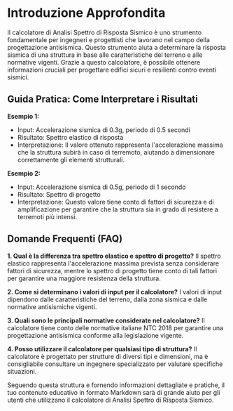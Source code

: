 # Introduzione Approfondita
Il calcolatore di Analisi Spettro di Risposta Sismico è uno strumento fondamentale per ingegneri e progettisti che lavorano nel campo della progettazione antisismica. Questo strumento aiuta a determinare la risposta sismica di una struttura in base alle caratteristiche del terreno e alle normative vigenti. Grazie a questo calcolatore, è possibile ottenere informazioni cruciali per progettare edifici sicuri e resilienti contro eventi sismici.

## Guida Pratica: Come Interpretare i Risultati

**Esempio 1:**
- Input: Accelerazione sismica di 0.3g, periodo di 0.5 secondi
- Risultato: Spettro elastico di risposta
- Interpretazione: Il valore ottenuto rappresenta l'accelerazione massima che la struttura subirà in caso di terremoto, aiutando a dimensionare correttamente gli elementi strutturali.

**Esempio 2:**
- Input: Accelerazione sismica di 0.5g, periodo di 1 secondo
- Risultato: Spettro di progetto
- Interpretazione: Questo valore tiene conto di fattori di sicurezza e di amplificazione per garantire che la struttura sia in grado di resistere a terremoti più intensi.

## Domande Frequenti (FAQ)

**1. Qual è la differenza tra spettro elastico e spettro di progetto?**
Il spettro elastico rappresenta l'accelerazione massima prevista senza considerare fattori di sicurezza, mentre lo spettro di progetto tiene conto di tali fattori per garantire una maggiore resistenza della struttura.

**2. Come si determinano i valori di input per il calcolatore?**
I valori di input dipendono dalle caratteristiche del terreno, dalla zona sismica e dalle normative antisismiche vigenti.

**3. Quali sono le principali normative considerate nel calcolatore?**
Il calcolatore tiene conto delle normative italiane NTC 2018 per garantire una progettazione antisismica conforme alla legislazione vigente.

**4. Posso utilizzare il calcolatore per qualsiasi tipo di struttura?**
Il calcolatore è progettato per strutture di diversi tipi e dimensioni, ma è consigliabile consultare un ingegnere specializzato per valutare specifiche situazioni.

Seguendo questa struttura e fornendo informazioni dettagliate e pratiche, il tuo contenuto educativo in formato Markdown sarà di grande aiuto per gli utenti che utilizzano il calcolatore di Analisi Spettro di Risposta Sismico.